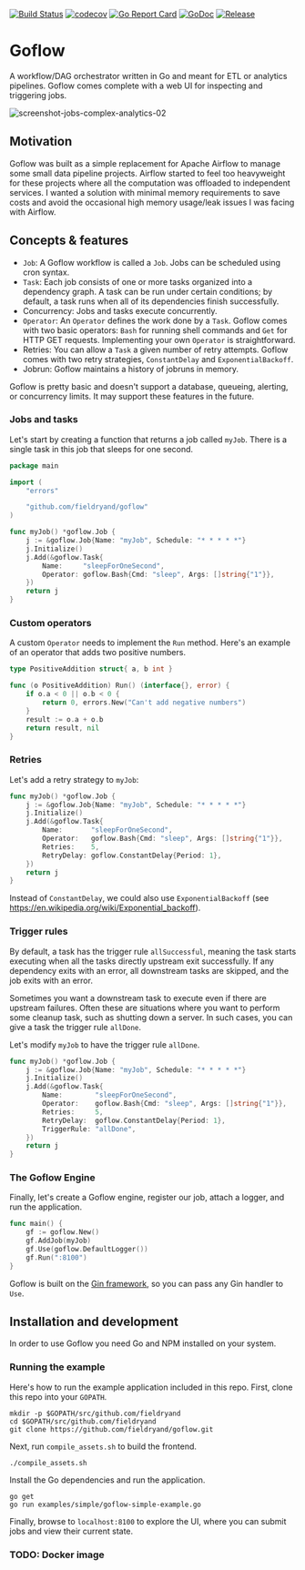 [![Build Status](https://travis-ci.org/fieldryand/goflow.svg?branch=master)](https://travis-ci.org/fieldryand/goflow)
[![codecov](https://codecov.io/gh/fieldryand/goflow/branch/master/graph/badge.svg)](https://codecov.io/gh/fieldryand/goflow)
[![Go Report Card](https://goreportcard.com/badge/github.com/fieldryand/goflow)](https://goreportcard.com/report/github.com/fieldryand/goflow)
[![GoDoc](https://pkg.go.dev/badge/github.com/fieldryand/goflow?status.svg)](https://pkg.go.dev/github.com/fieldryand/goflow?tab=doc)
[![Release](https://img.shields.io/github/v/release/fieldryand/goflow)](https://github.com/fieldryand/goflow/releases)

# Goflow

A workflow/DAG orchestrator written in Go and meant for ETL or analytics pipelines. Goflow comes complete with a web UI for inspecting and triggering jobs.

![screenshot-jobs-complex-analytics-02](https://user-images.githubusercontent.com/3333324/120916675-3375d680-c6ab-11eb-8a28-a5adecd34512.png)

## Motivation

Goflow was built as a simple replacement for Apache Airflow to manage some small data pipeline projects. Airflow started to feel too heavyweight for these projects where all the computation was offloaded to independent services. I wanted a solution with minimal memory requirements to save costs and avoid the occasional high memory usage/leak issues I was facing with Airflow.

## Concepts & features

- `Job`: A Goflow workflow is called a `Job`. Jobs can be scheduled using cron syntax.
- `Task`: Each job consists of one or more tasks organized into a dependency graph. A task can be run under certain conditions; by default, a task runs when all of its dependencies finish successfully.
- Concurrency: Jobs and tasks execute concurrently.
- `Operator`: An `Operator` defines the work done by a `Task`. Goflow comes with two basic operators: `Bash` for running shell commands and `Get` for HTTP GET requests. Implementing your own `Operator` is straightforward.
- Retries: You can allow a `Task` a given number of retry attempts. Goflow comes with two retry strategies, `ConstantDelay` and `ExponentialBackoff`.
- Jobrun: Goflow maintains a history of jobruns in memory.

Goflow is pretty basic and doesn't support a database, queueing, alerting, or concurrency limits. It may support these features in the future.

### Jobs and tasks

Let's start by creating a function that returns a job called `myJob`. There is a single task in this job that sleeps for one second.

```go
package main

import (
	"errors"

	"github.com/fieldryand/goflow"
)

func myJob() *goflow.Job {
	j := &goflow.Job{Name: "myJob", Schedule: "* * * * *"}
	j.Initialize()
	j.Add(&goflow.Task{
		Name:     "sleepForOneSecond",
		Operator: goflow.Bash{Cmd: "sleep", Args: []string{"1"}},
	})
	return j
}
```

### Custom operators

A custom `Operator` needs to implement the `Run` method. Here's an example of an operator that adds two positive numbers.

```go
type PositiveAddition struct{ a, b int }

func (o PositiveAddition) Run() (interface{}, error) {
	if o.a < 0 || o.b < 0 {
		return 0, errors.New("Can't add negative numbers")
	}
	result := o.a + o.b
	return result, nil
}
```

### Retries

Let's add a retry strategy to `myJob`:

```go
func myJob() *goflow.Job {
	j := &goflow.Job{Name: "myJob", Schedule: "* * * * *"}
	j.Initialize()
	j.Add(&goflow.Task{
		Name:       "sleepForOneSecond",
		Operator:   goflow.Bash{Cmd: "sleep", Args: []string{"1"}},
		Retries:    5,
		RetryDelay: goflow.ConstantDelay{Period: 1},
	})
	return j
}
```

Instead of `ConstantDelay`, we could also use `ExponentialBackoff` (see https://en.wikipedia.org/wiki/Exponential_backoff).

### Trigger rules

By default, a task has the trigger rule `allSuccessful`, meaning the task starts executing when all the tasks directly
upstream exit successfully. If any dependency exits with an error, all downstream tasks are skipped, and the job exits with an error.

Sometimes you want a downstream task to execute even if there are upstream failures. Often these are situations where you want
to perform some cleanup task, such as shutting down a server. In such cases, you can give a task the trigger rule `allDone`.

Let's modify `myJob` to have the trigger rule `allDone`.


```go
func myJob() *goflow.Job {
	j := &goflow.Job{Name: "myJob", Schedule: "* * * * *"}
	j.Initialize()
	j.Add(&goflow.Task{
		Name:        "sleepForOneSecond",
		Operator:    goflow.Bash{Cmd: "sleep", Args: []string{"1"}},
		Retries:     5,
		RetryDelay:  goflow.ConstantDelay{Period: 1},
		TriggerRule: "allDone",
	})
	return j
}
```

### The Goflow Engine

Finally, let's create a Goflow engine, register our job, attach a logger, and run the application.

```go
func main() {
	gf := goflow.New()
	gf.AddJob(myJob)
	gf.Use(goflow.DefaultLogger())
	gf.Run(":8100")
}
```

Goflow is built on the [Gin framework](https://github.com/gin-gonic/gin), so you can pass any Gin handler to `Use`.

## Installation and development

In order to use Goflow you need Go and NPM installed on your system.

### Running the example

Here's how to run the example application included in this repo. First, clone this repo into your `GOPATH`.

```shell
mkdir -p $GOPATH/src/github.com/fieldryand
cd $GOPATH/src/github.com/fieldryand
git clone https://github.com/fieldryand/goflow.git
```

Next, run `compile_assets.sh` to build the frontend.

```shell
./compile_assets.sh
```

Install the Go dependencies and run the application.

```shell
go get
go run examples/simple/goflow-simple-example.go
```

Finally, browse to `localhost:8100` to explore the UI, where you can submit jobs and view their current state.

### TODO: Docker image
